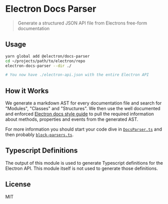 # Electron Docs Parser

> Generate a structured JSON API file from Electrons free-form documentation

## Usage

```bash
yarn global add @electron/docs-parser
cd ~/projects/path/to/electron/repo
electron-docs-parser --dir ./

# You now have ./electron-api.json with the entire Electron API
```

## How it Works

We generate a markdown AST for every documentation file and search for
"Modules", "Classes" and "Structures".  We then use the well documented
and enforced [Electron docs style guide](https://github.com/electron/electron/blob/master/docs/styleguide.md) to pull the required information
about methods, properties and events from the generated AST.

For more information you should start your code dive in
[`DocsParser.ts`](src/DocsParser.ts) and then probably
[`block-parsers.ts`](src/block-parsers.ts).

## Typescript Definitions

The output of this module is used to generate Typescript definitions for
the Electron API.  This module itself is not used to generate those
definitions.

## License

MIT
